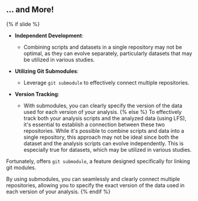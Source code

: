 ## ... and More!
{% if slide %}
- **Independent Development**: 
  - Combining scripts and datasets in a single repository may not be optimal, as they can evolve separately, particularly datasets that may be utilized in various studies.

- **Utilizing Git Submodules**: 
  - Leverage `git submodule` to effectively connect multiple repositories.

- **Version Tracking**: 
  - With <i class="fab fa-git"></i> submodules, you can clearly specify the version of the data used for each version of your analysis.
{% else %}
To effectively track both your analysis scripts and the analyzed data (using <i class="fab fa-git"></i> LFS), it's essential to establish a connection between these two repositories.
While it's possible to combine scripts and data into a single repository, this approach may not be ideal since both the dataset and the analysis scripts can evolve independently.
This is especially true for datasets, which may be utilized in various studies.

Fortunately, <i class="fab fa-git"></i> offers `git submodule`, a feature designed specifically for linking git modules.

By using <i class="fab fa-git"></i> submodules, you can seamlessly and clearly connect multiple repositories, allowing you to specify the exact version of the data used in each version of your analysis.
{% endif %}
